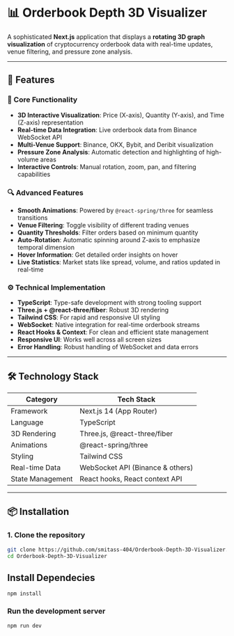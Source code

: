 # 📊 Orderbook Depth 3D Visualizer

A sophisticated **Next.js** application that displays a **rotating 3D graph visualization** of cryptocurrency orderbook data with real-time updates, venue filtering, and pressure zone analysis.

---

## 🚀 Features

### 🧩 Core Functionality
- **3D Interactive Visualization**: Price (X-axis), Quantity (Y-axis), and Time (Z-axis) representation
- **Real-time Data Integration**: Live orderbook data from Binance WebSocket API
- **Multi-Venue Support**: Binance, OKX, Bybit, and Deribit visualization
- **Pressure Zone Analysis**: Automatic detection and highlighting of high-volume areas
- **Interactive Controls**: Manual rotation, zoom, pan, and filtering capabilities

### 🔍 Advanced Features
- **Smooth Animations**: Powered by `@react-spring/three` for seamless transitions
- **Venue Filtering**: Toggle visibility of different trading venues
- **Quantity Thresholds**: Filter orders based on minimum quantity
- **Auto-Rotation**: Automatic spinning around Z-axis to emphasize temporal dimension
- **Hover Information**: Get detailed order insights on hover
- **Live Statistics**: Market stats like spread, volume, and ratios updated in real-time

### ⚙️ Technical Implementation
- **TypeScript**: Type-safe development with strong tooling support
- **Three.js + @react-three/fiber**: Robust 3D rendering
- **Tailwind CSS**: For rapid and responsive UI styling
- **WebSocket**: Native integration for real-time orderbook streams
- **React Hooks & Context**: For clean and efficient state management
- **Responsive UI**: Works well across all screen sizes
- **Error Handling**: Robust handling of WebSocket and data errors

---

## 🛠️ Technology Stack

| Category         | Tech Stack                                  |
|------------------|----------------------------------------------|
| Framework        | Next.js 14 (App Router)                     |
| Language         | TypeScript                                  |
| 3D Rendering     | Three.js, @react-three/fiber                |
| Animations       | @react-spring/three                         |
| Styling          | Tailwind CSS                                |
| Real-time Data   | WebSocket API (Binance & others)            |
| State Management | React hooks, React context API              |

---

## 📦 Installation

### 1. Clone the repository
```bash
git clone https://github.com/smitass-404/Orderbook-Depth-3D-Visualizer.git
cd Orderbook-Depth-3D-Visualizer
```

## Install Dependecies

```
npm install
```

###  Run the development server

```
npm run dev

```
